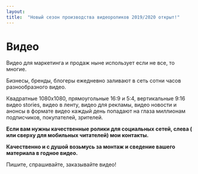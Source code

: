 ```yaml
---
layout: 
title:  "Новый сезон производства видеороликов 2019/2020 открыт!"
---
```


# Видео

Видео для маркетинга и продаж ныне использует если не все, то многие. 

Бизнесы, бренды, блогеры ежедневно заливают в сеть сотни часов разнообразного видео. 

Квадратные 1080х1080, прямоугольные 16:9 и 5:4, вертикальные 9:16 видео stories, видео в ленту, видео для рекламы, видео новости и анонсы в формате видео каждый день попадают на глаза миллионам подписчиков, покупателей, зрителей.

**Если вам нужны качественные ролики для социальных сетей, слева ( или сверху для мобильных читателей) мои контакты.** 

**Качественно и с душой возьмусь за монтаж и сведение вашего материала в годное видео.**

Пишите, спрашивайте, заказывайте видео!

